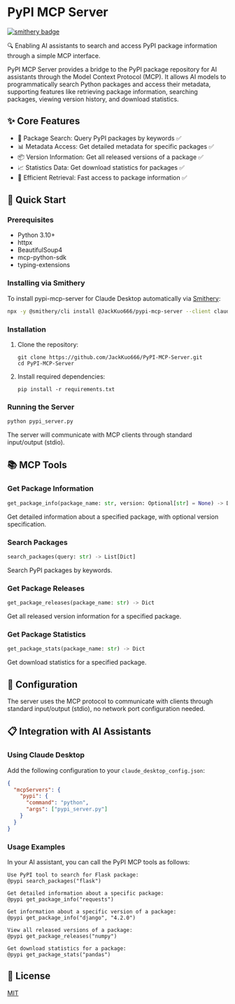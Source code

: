 # PyPI MCP Server
[![smithery badge](https://smithery.ai/badge/@JackKuo666/pypi-mcp-server)](https://smithery.ai/server/@JackKuo666/pypi-mcp-server)

🔍 Enabling AI assistants to search and access PyPI package information through a simple MCP interface.

PyPI MCP Server provides a bridge to the PyPI package repository for AI assistants through the Model Context Protocol (MCP). It allows AI models to programmatically search Python packages and access their metadata, supporting features like retrieving package information, searching packages, viewing version history, and download statistics.

## ✨ Core Features
- 🔎 Package Search: Query PyPI packages by keywords ✅
- 📊 Metadata Access: Get detailed metadata for specific packages ✅
- 📦 Version Information: Get all released versions of a package ✅
- 📈 Statistics Data: Get download statistics for packages ✅
- 🚀 Efficient Retrieval: Fast access to package information ✅

## 🚀 Quick Start

### Prerequisites

- Python 3.10+
- httpx
- BeautifulSoup4
- mcp-python-sdk
- typing-extensions

### Installing via Smithery

To install pypi-mcp-server for Claude Desktop automatically via [Smithery](https://smithery.ai/server/@JackKuo666/pypi-mcp-server):

```bash
npx -y @smithery/cli install @JackKuo666/pypi-mcp-server --client claude
```

### Installation

1. Clone the repository:
   ```
   git clone https://github.com/JackKuo666/PyPI-MCP-Server.git
   cd PyPI-MCP-Server
   ```

2. Install required dependencies:
   ```
   pip install -r requirements.txt
   ```

### Running the Server

```bash
python pypi_server.py
```

The server will communicate with MCP clients through standard input/output (stdio).

## 📚 MCP Tools

### Get Package Information
```python
get_package_info(package_name: str, version: Optional[str] = None) -> Dict
```
Get detailed information about a specified package, with optional version specification.

### Search Packages
```python
search_packages(query: str) -> List[Dict]
```
Search PyPI packages by keywords.

### Get Package Releases
```python
get_package_releases(package_name: str) -> Dict
```
Get all released version information for a specified package.

### Get Package Statistics
```python
get_package_stats(package_name: str) -> Dict
```
Get download statistics for a specified package.

## 🔧 Configuration

The server uses the MCP protocol to communicate with clients through standard input/output (stdio), no network port configuration needed.

## 📋 Integration with AI Assistants

### Using Claude Desktop

Add the following configuration to your `claude_desktop_config.json`:

```json
{
  "mcpServers": {
    "pypi": {
      "command": "python",
      "args": ["pypi_server.py"]
    }
  }
}
```

### Usage Examples

In your AI assistant, you can call the PyPI MCP tools as follows:

```
Use PyPI tool to search for Flask package:
@pypi search_packages("flask")

Get detailed information about a specific package:
@pypi get_package_info("requests")

Get information about a specific version of a package:
@pypi get_package_info("django", "4.2.0")

View all released versions of a package:
@pypi get_package_releases("numpy")

Get download statistics for a package:
@pypi get_package_stats("pandas")
```

## 📄 License

[MIT](LICENSE)

